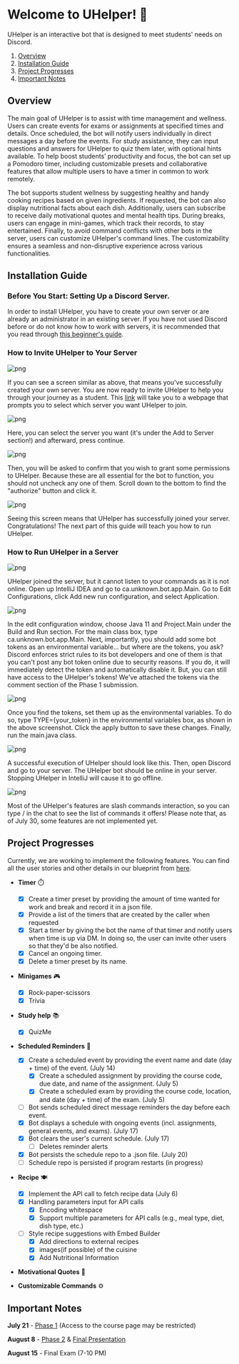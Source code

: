 # Welcome to UHelper! 🤖

UHelper is an interactive bot that is designed to meet students' needs on Discord. 

1. [Overview](#overview)
2. [Installation Guide](#installation-guide)
3. [Project Progresses](#project-progresses)
4. [Important Notes](#important-notes)

## Overview

The main goal of UHelper is to assist with time management and wellness. 
Users can create events for exams or assignments at specified times and details. Once scheduled, 
the bot will notify users individually in direct messages a day before the events. 
For study assistance, they can input questions and answers for UHelper to quiz them later, 
with optional hints available. To help boost students’ productivity and focus, 
the bot can set up a Pomodoro timer, including customizable presets and collaborative features that 
allow multiple users to have a timer in common to work remotely.

The bot supports student wellness by suggesting healthy and handy cooking recipes based on given 
ingredients. If requested, the bot can also display nutritional facts about each dish. Additionally,
users can subscribe to receive daily motivational quotes and mental health tips. During breaks, 
users can engage in mini-games, which track their records, to stay entertained. Finally, 
to avoid command conflicts with other bots in the server, users can customize UHelper's command 
lines. The customizability ensures a seamless and non-disruptive experience across various 
functionalities.

## Installation Guide

### Before You Start: Setting Up a Discord Server.

In order to install UHelper, you have to create your own server or are already an administrator in 
an existing server. If you have not used Discord before or do not know how to work with servers, it 
is recommended that you read through [this beginner's guide](https://support.discord.com/hc/en-us/articles/360045138571-Beginner-s-Guide-to-Discord#h_efc9b7bc-47bc-4212-8b9c-c0fa76573cfe).

### How to Invite UHelper to Your Server

![png](assets/0.png)

If you can see a screen similar as above, that means you've successfully created your own server. 
You are now ready to invite UHelper to help you through your journey as a student. This 
[link](https://discord.com/oauth2/authorize?client_id=1253813199397191863&permissions=1126727225142272&integration_type=0&scope=bot) will take you to a webpage that prompts you to select which server you want UHelper to
join. 

![png](assets/1.png)

Here, you can select the server you want (it's under the Add to Server section!) and afterward, 
press continue.

![png](assets/2.png)

Then, you will be asked to confirm that you wish to grant some permissions to UHelper. Because these 
are all essential for the bot to function, you should not uncheck any one of them. Scroll
down to the bottom to find the "authorize" button and click it.

![png](assets/3.png)

Seeing this screen means that UHelper has successfully joined your server. Congratulations! The next
part of this guide will teach you how to run UHelper.

### How to Run UHelper in a Server

![png](assets/4.png)

UHelper joined the server, but it cannot listen to your commands as it is not online. Open up 
IntelliJ IDEA and go to ca.unknown.bot.app.Main. Go to Edit Configurations, click Add new run 
configuration, and select Application.

![png](assets/5.png)

In the edit configuration window, choose Java 11 and Project.Main under the Build and Run section.
For the main class box, type ca.unknown.bot.app.Main. Next, importantly, you should add some bot 
tokens as an environmental variable... but where are the tokens, you ask? Discord enforces 
strict rules to its bot developers and one of them is that you can't post
any bot token online due to security reasons. If you do, it will immediately detect the token and 
automatically disable it. But, you can still have access to the UHelper's tokens! We've attached the 
tokens via the comment section of the Phase 1 submission.

![png](assets/TOKEN=.png)

Once you find the tokens, set them up as the environmental variables. To do so, type TYPE={your_token}
in the environmental variables box, as shown in the above screenshot. Click the apply button to save 
these changes. Finally, run the main.java class. 

![png](assets/6.png)

A successful execution of UHelper should look like this. Then, open Discord and go to your server.
The UHelper bot should be online in your server. Stopping UHelper in IntelliJ will cause it to go 
offline.

![png](assets/7.png)

Most of the UHelper's features are slash commands interaction, so you can type / in the chat to see 
the list of commands it offers! Please note that, as of July 30, some features are not implemented 
yet.

## Project Progresses
Currently, we are working to implement the following features. 
You can find all the user stories and other details in our blueprint from [here](https://docs.google.com/document/d/1OcYBGoSZbEqtA47CwSlzFe1wVuZo28Xl-FKUkS_0AUI/edit#heading=h.rwi1fv3j8vi2).

- **Timer** ⏱️
  - [X] Create a timer preset by providing the amount of time wanted for work and break 
  and record it in a json file.
  - [X] Provide a list of the timers that are created by the caller when requested 
  - [X] Start a timer by giving the bot the name of that timer and notify users when time is up 
  via DM. In doing so, the user can invite other users so that they'd be also notified.
  - [X] Cancel an ongoing timer.
  - [X] Delete a timer preset by its name. 

- **Minigames** 🎮
  - [X] Rock-paper-scissors
  - [X] Trivia

- **Study help** 📚
  - [X] QuizMe

- **Scheduled Reminders** 📅
  - [X] Create a scheduled event by providing the event name and date (day + time) of the event. (July 14)
    - [X] Create a scheduled assignment by providing the course code, due date, and name of the assignment. (July 5)
    - [X] Create a scheduled exam by providing the course code, location, and date (day + time) of the exam. (July 5)
  - [ ] Bot sends scheduled direct message reminders the day before each event.
  - [X] Bot displays a schedule with ongoing events (incl. assignments, general events, and exams). (July 17)
  - [X] Bot clears the user's current schedule. (July 17)
    - [ ] Deletes reminder alerts
  - [X] Bot persists the schedule repo to a .json file. (July 20)
  - [ ] Schedule repo is persisted if program restarts (in progress)

- **Recipe** 🍽️
  - [X] Implement the API call to fetch recipe data (July 6)
  - [X] Handling parameters input for API calls
    - [X] Encoding whitespace
    - [X] Support multiple parameters for API calls (e.g., meal type, diet, dish type, etc.) 
  - [ ] Style recipe suggestions with Embed Builder
    - [X] Add directions to external recipes
    - [X] images(if possible) of the cuisine 
    - [X] Add Nutritional Information

- **Motivational Quotes** 💪

- **Customizable Commands** ⚙️

## Important Notes

**July 21** - [Phase 1](https://q.utoronto.ca/courses/345741/pages/phase-1-10-percent?module_item_id=5764241)
(Access to the course page may be restricted)

**August 8** - [Phase 2](https://q.utoronto.ca/courses/345741/pages/phase-2-10-percent?module_item_id=5764412) & [Final Presentation](https://q.utoronto.ca/courses/345741/pages/presentation-5-percent?module_item_id=5764413)

**August 15** - Final Exam (7-10 PM)
